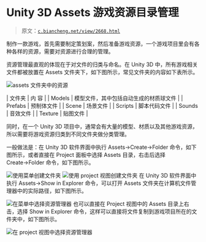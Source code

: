 # Unity 3D Assets 游戏资源目录管理

> 原文：[`c.biancheng.net/view/2668.html`](http://c.biancheng.net/view/2668.html)

制作一款游戏，首先需要制定策划案，然后准备游戏资源，一个游戏项目里会有各种各样的资源，需要对资源进行合理的管理。

资源管理最直观的体现在于对文件的归类与命名。在 Unity 3D 中，所有游戏相关文件都被放置在 Assets 文件夹下，如下图所示，常见文件夹的内容如下表所示。

![assets 文件夹中的资源](img/c92fde5f88ab41629987bec2358bc7df.png)

| 文件夹 | 内 容 |
| Models | 模型文件，其中包括自动生成的材质球文件 |
| Prefabs | 预制体文件 |
| Scene | 场景文件 |
| Scripts | 脚本代码文件 |
| Sounds | 音效文件 |
| Texture | 贴图文件 |

同时，在一个 Unity 3D 项目中，通常会有大量的模型、材质以及其他游戏资源，所以需要将游戏资源归类到不同文件夹做分类管理。

一般做法是：在 Unity 3D 软件界面中执行 Assets→Create→Folder 命令，如下图所示，或者直接在 Project 面板中选择 Assets 目录，右击后选择 Create→Folder 命令，如下图所示。

![使用菜单创建文件夹](img/bd764d48e01086b2570dae38a41c57fd.png)
![使用 project 视图创建文件夹](img/0ffb5b6cc50ecba0fda3fdf2df4d18c0.png)
在 Unity 3D 软件界面中执行 Assets→Show in Explorer 命令，可以打开 Assets 文件夹在计算机文件管理器中的实际路径，如下图所示。

![在菜单中选择资源管理器](img/323a0c0b15402800313b016da8f48d84.png)
也可以直接在 Project 视图中的 Assets 目录上右击，选择 Show in Explorer 命令，这样可以直接将文件复制到游戏项目所在的文件夹中，如下图所示。

![在 project 视图中选择资源管理器](img/eba94db8482165a29afe01147a27b9c6.png)